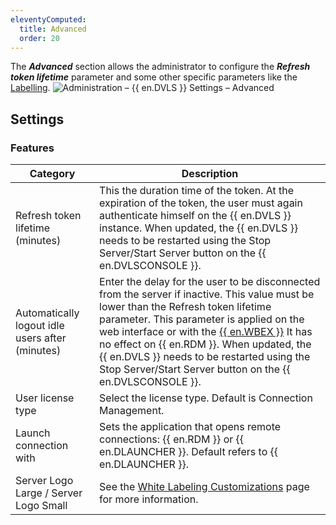 ```yaml
---
eleventyComputed:
  title: Advanced
  order: 20
---
```

The ***Advanced*** section allows the administrator to configure the ***Refresh token lifetime*** parameter and some other specific parameters like the [Labelling](/server/web-interface/administration/configuration/server-settings/general/advanced/white-labeling-customizations/).
![Administration – {{ en.DVLS }} Settings – Advanced](https://cdnweb.devolutions.net/docs/docs_en_server_ServerOp8044.png)

## Settings

### Features
| Category                                        | Description                                                |
|-------------------------------------------------|------------------------------------------------------------|
| Refresh token lifetime (minutes)                | This the duration time of the token. At the expiration of the token, the user must again authenticate himself on the {{ en.DVLS }} instance. When updated, the {{ en.DVLS }} needs to be restarted using the Stop Server/Start Server button on the {{ en.DVLSCONSOLE }}. |
| Automatically logout idle users after (minutes) | Enter the delay for the user to be disconnected from the server if inactive. This value must be lower than the Refresh token lifetime parameter. This parameter is applied on the web interface or with the [{{ en.WBEX }}](/server/workspace-browser-extension/overview/) It has no effect on {{ en.RDM }}. When updated, the {{ en.DVLS }} needs to be restarted using the Stop Server/Start Server button on the {{ en.DVLSCONSOLE }}. |
| User license type                               | Select the license type. Default is Connection Management. |
| Launch connection with                          | Sets the application that opens remote connections: {{ en.RDM }} or {{ en.DLAUNCHER }}. Default refers to {{ en.DLAUNCHER }}. |
| Server Logo Large / Server Logo Small           | See the [White Labeling Customizations](/server/web-interface/administration/configuration/server-settings/general/advanced/white-labeling-customizations/) page for more information. |
